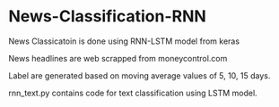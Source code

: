 # News-Classification-RNN

News Classicatoin is done using RNN-LSTM model from keras

News headlines are web scrapped from moneycontrol.com

Label are generated based on moving average values of 5, 10, 15 days.

rnn_text.py contains code for text classification using LSTM model.
